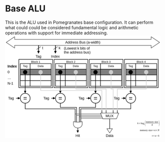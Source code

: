 # Base ALU
This is the ALU used in Pomegranates base configuration. It can perform what could could be considered fundamental logic and arithmetic operations with support for immediate addressing.
![ALU block diagram](https://github.com/Zachary-Pearce/Pomegranate/blob/main/images/Cache%20block%20diagram.png)
